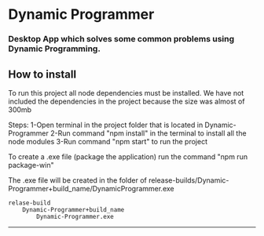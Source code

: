 # Dynamic Programmer

### Desktop App which solves some common problems using Dynamic Programming.


How to install
---------------------------------------------------------------------------------------------------------------------------------
To run this project all node dependencies must be installed.
We have not included the dependencies in the project because the size was almost of 300mb

Steps:
1-Open terminal in the project folder that is located in Dynamic-Programmer
2-Run command "npm install" in the terminal to install all the node modules
3-Run command "npm start" to run the project

To create a .exe file (package the application) run the command "npm run package-win"

The .exe file will be created in the folder of release-builds/Dynamic-Programmer+build_name/DynamicProgrammer.exe

	relase-build
		Dynamic-Programmer+build_name
			Dynamic-Programmer.exe
			
---------------------------------------------------------------------------------------------------------------------------------
